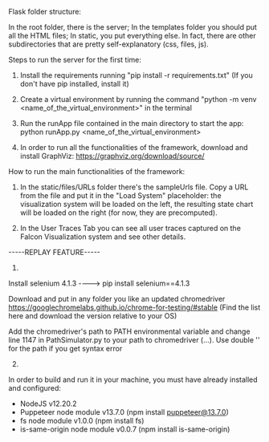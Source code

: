 Flask folder structure:

In the root folder, there is the server;
In the templates folder you should put all the HTML files;
In static, you put everything else. In fact, there are other subdirectories that are pretty self-explanatory (css, files, js).


Steps to run the server for the first time:

1) Install the requirements running "pip install -r requirements.txt" (If you don't have pip installed, install it)
2) Create a virtual environment by running the command "python -m venv <name_of_the_virtual_environment>" in the terminal

3) Run the runApp file contained in the main directory to start the app: python runApp.py <name_of_the_virtual_environment>

4) In order to run all the functionalities of the framework, download and install GraphViz: https://graphviz.org/download/source/

How to run the main functionalities of the framework:

1) In the static/files/URLs folder there's the sampleUrls file. Copy a URL from the file and put it in the "Load System" placeholder: the
visualization system will be loaded on the left, the resulting state chart will be loaded on the right (for now, they are precomputed).

2) In the User Traces Tab you can see all user traces captured on the Falcon Visualization system and see other details.


-----REPLAY FEATURE-----

1) 
Install selenium 4.1.3 ----> pip install selenium==4.1.3

Download and put in any folder you like an updated chromedriver https://googlechromelabs.github.io/chrome-for-testing/#stable (Find the list here and download the version relative to your OS)

Add the chromedriver's path to PATH environmental variable
and change line 1147 in PathSimulator.py to your path to chromedriver (...). Use double '\' for the path if you get syntax error

2)

In order to build and run it in your machine, you must have already installed and configured:
- NodeJS v12.20.2
- Puppeteer node module v13.7.0 (npm install puppeteer@13.7.0)
- fs node module v1.0.0 (npm install fs)
- is-same-origin node module v0.0.7 (npm install is-same-origin)




